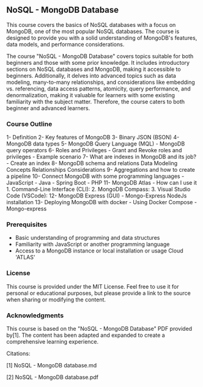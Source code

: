 ## NoSQL - MongoDB Database

This course covers the basics of NoSQL databases with a focus on MongoDB, one of the most popular NoSQL databases. The course is designed to provide you with a solid understanding of MongoDB's features, data models, and performance considerations.

The course "NoSQL - MongoDB Database" covers topics suitable for both beginners and those with some prior knowledge. It includes introductory sections on NoSQL databases and MongoDB, making it accessible to beginners. Additionally, it delves into advanced topics such as data modeling, many-to-many relationships, and considerations like embedding vs. referencing, data access patterns, atomicity, query performance, and denormalization, making it valuable for learners with some existing familiarity with the subject matter. Therefore, the course caters to both beginner and advanced learners.

### Course Outline

1- Definition
2- Key features of MongoDB
3- Binary JSON (BSON)
4- MongoDB data types
5- MongoDB Query Language (MQL)
    - MongoDB query operators
6- Roles and Privileges
    - Grant and Revoke roles and privileges
    - Example scenario
7- What are indexes in MongoDB and its job?
    - Create an index
8- MongoDB schema and relations
    Data Modeling Concepts
    Relationships
    Considerations
9- Aggregations and how to create a pipeline
10- Connect MongoDB with some programming languages
    - JavaScript
    - Java
        - Spring Boot
    - PHP
11- MongoDB Atlas
    - How can I use it
        1. Command-Line Interface (CLI):
        2. MongoDB Compass:
        3. Visual Studio Code (VSCode):
12- MongoDB Express (GUI)
    - Mongo-Express NodeJs installation
13- Deploying MongoDB with docker
    - Using Docker Compose
    - Mongo-express

### Prerequisites

- Basic understanding of programming and data structures
- Familiarity with JavaScript or another programming language
- Access to a MongoDB instance or local installation or usage Cloud 'ATLAS'


### License

This course is provided under the MIT License. Feel free to use it for personal or educational purposes, but please provide a link to the source when sharing or modifying the content.

### Acknowledgments

This course is based on the "NoSQL - MongoDB Database" PDF provided by[1]. The content has been adapted and expanded to create a comprehensive learning experience.

Citations:

[1] NoSQL - MongoDB database.md

[2] NoSQL - MongoDB database.pdf

